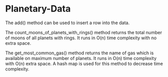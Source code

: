 # Planetary-Data

The add() method can be used to insert a row into the data.

The count_moons_of_planets_with_rings() method returns the total number of moons of all planets with rings. It runs in O(n) time complexity with no extra space.

The get_most_common_gas() method returns the name of gas which is available on maximum number of planets. It runs in O(n) time complexity with O(n) extra space. A hash map is used for this method to decrease time complexity.
